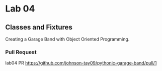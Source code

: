 # Lab 04

## Classes and Fixtures
Creating a Garage Band with Object Oriented Programming.


### Pull Request
lab04 PR https://github.com/johnson-tay09/pythonic-garage-band/pull/1